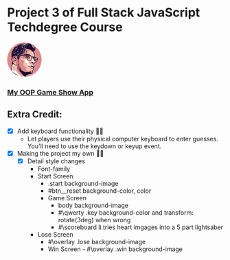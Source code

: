 # Project 3 of Full Stack JavaScript Techdegree Course

![This is an illustration of Misael Ruiz](images/misa-avatar.png)

### [My OOP Game Show App](https://misaruiz.github.io/04-oop-game-show-app/)

## Extra Credit:

- [x] Add keyboard functionality :technologist:
  - Let players use their physical computer keyboard to enter guesses. You'll need to use the keydown or keyup event.
- [x] Making the project my own :artist:
  - [x] Detail style changes
    - Font-family
    - Start Screen
      - .start background-image
      - #btn\_\_reset background-color, color
      - Game Screen
        - body background-image
        - #\qwerty .key background-color and transform: rotate(3deg) when wrong
        - #\scoreboard li.tries heart imgages into a 5 part lightsaber
    - Lose Screen
      - #\overlay .lose background-image
      - Win Screen - #\overlay .win background-image
